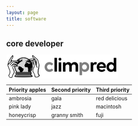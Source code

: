 ```yaml
---
layout: page
title: software
---
```


## core developer 

<img src="/assets/img/software/climpred-logo.png" alt="XArray" style="width: 300px;"/>  

| Priority apples | Second priority | Third priority |
|-------|--------|---------|
| ambrosia | gala | red delicious |
| pink lady | jazz | macintosh |
| honeycrisp | granny smith | fuji |
